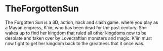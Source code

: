 # TheForgottenSun
 The Forgotten Sun is a 3D, action, hack and slash game. where you play as a Mayan empress, K’iin, who has been dead for the past century. She wakes up to find her kingdom that ruled all other kingdoms now to be desolate and taken over by Lovecraftian monsters and magic. K’iin must now fight to get her kingdom back to the greatness that it once was. 
